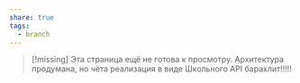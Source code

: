 ```yaml
---
share: true
tags:
  - branch
---
```


> [!missing] 
> Эта страница ещё не готова к просмотру. Архитектура продумана, но чёта реализация в виде Школьного API барахлит!!!!!


